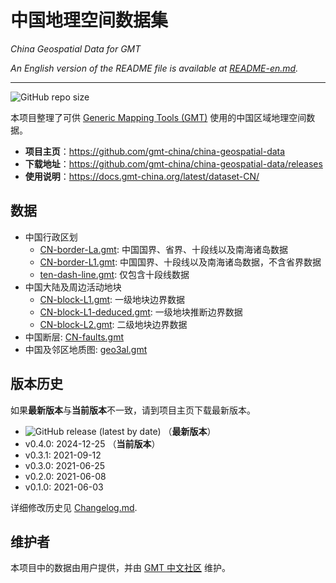 # 中国地理空间数据集

*China Geospatial Data for GMT*

*An English version of the README file is available at [README-en.md](README-en.md).*

----

![GitHub repo size](https://img.shields.io/github/repo-size/gmt-china/china-geospatial-data)

本项目整理了可供 [Generic Mapping Tools (GMT)](https://www.generic-mapping-tools.org/)
使用的中国区域地理空间数据。

- **项目主页**：https://github.com/gmt-china/china-geospatial-data
- **下载地址**：https://github.com/gmt-china/china-geospatial-data/releases
- **使用说明**：https://docs.gmt-china.org/latest/dataset-CN/

## 数据

- 中国行政区划
  - [CN-border-La.gmt](CN-border-La.gmt): 中国国界、省界、十段线以及南海诸岛数据
  - [CN-border-L1.gmt](CN-border-L1.gmt): 中国国界、十段线以及南海诸岛数据，不含省界数据
  - [ten-dash-line.gmt](ten-dash-line.gmt): 仅包含十段线数据
- 中国大陆及周边活动地块
  - [CN-block-L1.gmt](CN-block-L1.gmt): 一级地块边界数据
  - [CN-block-L1-deduced.gmt](CN-block-L1-deduced.gmt): 一级地块推断边界数据
  - [CN-block-L2.gmt](CN-block-L2.gmt): 二级地块边界数据
- 中国断层: [CN-faults.gmt](CN-faults.gmt)
- 中国及邻区地质图: [geo3al.gmt](geo3al.gmt)

## 版本历史

如果**最新版本**与**当前版本**不一致，请到项目主页下载最新版本。

- ![GitHub release (latest by date)](https://img.shields.io/github/v/release/gmt-china/china-geospatial-data) （**最新版本**）
- v0.4.0: 2024-12-25 （**当前版本**）
- v0.3.1: 2021-09-12
- v0.3.0: 2021-06-25
- v0.2.0: 2021-06-08
- v0.1.0: 2021-06-03

详细修改历史见 [Changelog.md](Changelog.md).

## 维护者

本项目中的数据由用户提供，并由 [GMT 中文社区](https://gmt-china.org/) 维护。
